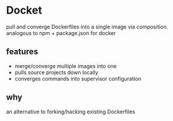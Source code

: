 # Docket

pull and converge Dockerfiles into a single image via composition.
analogous to npm + package.json for docker

## features

- merge/converge multiple images into one
- pulls source projects down locally 
- converges commands into supervisor configuration

## why

an alternative to forking/hacking existing Dockerfiles



